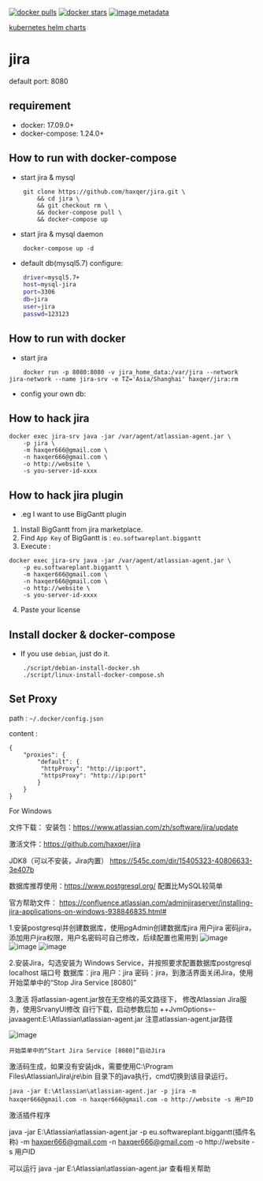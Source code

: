 [![docker pulls](https://img.shields.io/docker/pulls/haxqer/jira.svg)](https://hub.docker.com/r/haxqer/jira/)  [![docker stars](https://img.shields.io/docker/stars/haxqer/jira.svg)](https://hub.docker.com/r/haxqer/jira/) [![image metadata](https://images.microbadger.com/badges/image/haxqer/jira.svg)](https://microbadger.com/images/haxqer/jira "haxqer/jira image metadata")

[kubernetes helm charts](https://github.com/haxqer/charts)

# jira
default port: 8080

## requirement
- docker: 17.09.0+
- docker-compose: 1.24.0+

## How to run with docker-compose

- start jira & mysql

```
    git clone https://github.com/haxqer/jira.git \
        && cd jira \
        && git checkout rm \
        && docker-compose pull \
        && docker-compose up
```

- start jira & mysql daemon

```
    docker-compose up -d
```

- default db(mysql5.7) configure:

```bash
    driver=mysql5.7+
    host=mysql-jira
    port=3306
    db=jira
    user=jira
    passwd=123123
```

## How to run with docker

- start jira

```
    docker run -p 8080:8080 -v jira_home_data:/var/jira --network jira-network --name jira-srv -e TZ='Asia/Shanghai' haxqer/jira:rm
```

- config your own db:


## How to hack jira

```
docker exec jira-srv java -jar /var/agent/atlassian-agent.jar \
    -p jira \
    -m haxqer666@gmail.com \
    -n haxqer666@gmail.com \
    -o http://website \
    -s you-server-id-xxxx
```

## How to hack jira plugin

- .eg I want to use BigGantt plugin
1. Install BigGantt from jira marketplace.
2. Find `App Key` of BigGantt is : `eu.softwareplant.biggantt`
3. Execute :

```
docker exec jira-srv java -jar /var/agent/atlassian-agent.jar \
    -p eu.softwareplant.biggantt \
    -m haxqer666@gmail.com \
    -n haxqer666@gmail.com \
    -o http://website \
    -s you-server-id-xxxx
```

4. Paste your license 

## Install docker & docker-compose
- If you use `debian`, just do it.
```
    ./script/debian-install-docker.sh
    ./script/linux-install-docker-compose.sh
```

## Set Proxy

path : `~/.docker/config.json`

content : 
```
{
    "proxies": {
        "default": {
         "httpProxy": "http://ip:port",
         "httpsProxy": "http://ip:port"
        }
    }
}
```

For Windows 

文件下载：
安装包：https://www.atlassian.com/zh/software/jira/update

激活文件：https://github.com/haxqer/jira  

JDK8（可以不安装，Jira内置）   https://545c.com/dir/15405323-40806633-3e407b

数据库推荐使用：https://www.postgresql.org/  配置比MySQL较简单

官方帮助文件：
https://confluence.atlassian.com/adminjiraserver/installing-jira-applications-on-windows-938846835.html#

1.安装postgresql并创建数据库，使用pgAdmin创建数据库jira 用户jira 密码jira，添加用户jira权限，用户名密码可自己修改，后续配置也需用到
![image](https://user-images.githubusercontent.com/63717679/187026128-a3e48b39-74e7-4e6d-aabd-76c37cf43d73.png)
![image](https://user-images.githubusercontent.com/63717679/187026154-d37a4525-0e59-4392-a4ae-a6e70c44dfb7.png)
![image](https://user-images.githubusercontent.com/63717679/187026177-2bef03af-c741-484b-98e0-08a8fb87d4d7.png)

2.安装Jira，勾选安装为 Windows Service，并按照要求配置数据库postgresql localhost 端口号  数据库：jira 用户：jira 密码：jira，到激活界面关闭Jira，使用开始菜单中的“Stop Jira Service [8080]”

3.激活
  将atlassian-agent.jar放在无空格的英文路径下，
  修改Atlassian Jira服务，使用SrvanyUI修改 自行下载，启动参数后加 ++JvmOptions=-javaagent:E:\Atlassian\atlassian-agent.jar  注意atlassian-agent.jar路径
  
  ![image](https://user-images.githubusercontent.com/63717679/187027481-763a47cc-f6ea-42e0-b285-9b08e330abbe.png)

    开始菜单中的“Start Jira Service [8080]”启动Jira
   
   激活码生成，如果没有安装jdk，需要使用C:\Program Files\Atlassian\Jira\jre\bin 目录下的java执行，cmd切换到该目录运行。

    java -jar E:\Atlassian\atlassian-agent.jar -p jira -m haxqer666@gmail.com -n haxqer666@gmail.com -o http://website -s 用户ID

   
   激活插件程序

   java -jar E:\Atlassian\atlassian-agent.jar  -p eu.softwareplant.biggantt(插件名称) -m haxqer666@gmail.com -n haxqer666@gmail.com -o http://website -s 用户ID
   
   可以运行 java -jar E:\Atlassian\atlassian-agent.jar  查看相关帮助
